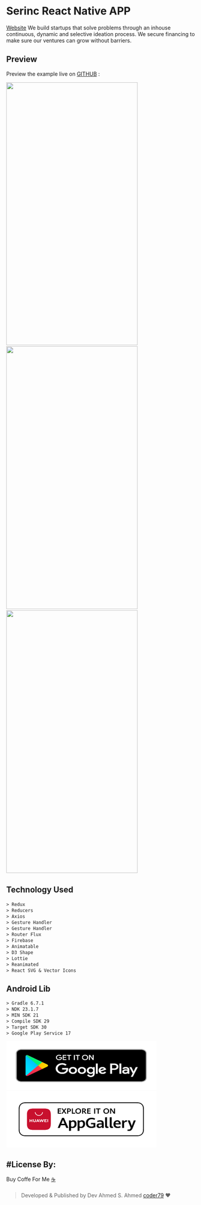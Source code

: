 # Serinc React Native APP

[Website](https://serinc.tech/)
We build startups that solve problems through an inhouse continuous, dynamic and selective ideation process. We secure financing to make sure our ventures can grow without barriers.

## Preview

Preview the example live on [GITHUB](https://github.com/Serionline/Serinc-V2/) :

<img src="./ScreenShot/1.gif" width="350" height="700" />

<img src="./ScreenShot/2.gif" width="350" height="700" />
<img src="./ScreenShot/3.gif" width="350" height="700" />

## Technology Used

```
> Redux
> Reducers
> Axios
> Gesture Handler
> Gesture Handler
> Router Flux
> Firebase
> Animatable
> D3 Shape
> Lottie
> Reanimated
> React SVG & Vector Icons
```

## Android Lib

```
> Gradle 6.7.1
> NDK 23.1.7
> MIN SDK 21
> Compile SDK 29
> Target SDK 30
> Google Play Service 17
```

<a href="https://play.google.com/store/apps/details?id=com.serinc">
<img src="./ScreenShot/google.png" width="400" height="130" />
</a>
<a href="https://appgallery.huawei.com/#/app/C103175921">
<img src="./ScreenShot/huawei.png" width="400" height="150" />
</a>

## #License By:

Buy Coffe For Me [☕](https://www.buymeacoffee.com/coder799)

####

> Developed & Published by Dev Ahmed S. Ahmed [coder79](https://coder79.online/) ❤
